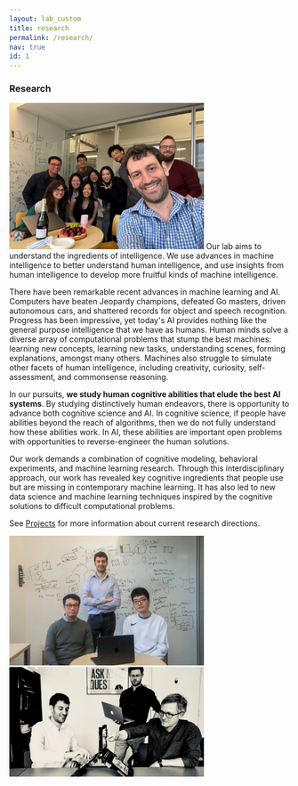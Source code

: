 ```yaml
---
layout: lab_custom
title: research
permalink: /research/
nav: true
id: 1
---
```


### __Research__
<img class="fig" src="/images/lab-celebrate.jpg" width="350">
Our lab aims to understand the ingredients of intelligence. We use advances in machine intelligence to better understand human intelligence, and use insights from human intelligence to develop more fruitful kinds of machine intelligence.

There have been remarkable recent advances in machine learning and AI. Computers have beaten Jeopardy champions, defeated Go masters, driven autonomous cars, and shattered records for object and speech recognition. Progress has been impressive, yet today's AI provides nothing like the general purpose intelligence that we have as humans. 
Human minds solve a diverse array of computational problems that stump the best machines: learning new concepts, learning new tasks, understanding scenes, forming explanations, amongst many others. Machines also struggle to simulate other facets of human intelligence, including creativity, curiosity, self-assessment, and commonsense reasoning.

In our pursuits, __we study human cognitive abilities that elude the best AI systems__. By studying distinctively human endeavors, there is opportunity to advance both cognitive science and AI. In cognitive science, if people have abilities beyond the reach of algorithms, then we do not fully understand how these abilities work. In AI, these abilities are important open problems with opportunities to reverse-engineer the human solutions.

Our work demands a combination of cognitive modeling, behavioral experiments, and machine learning research. Through this interdisciplinary approach, our work has revealed key cognitive ingredients that people use but are missing in contemporary machine learning. It has also led to new data science and machine learning techniques inspired by the cognitive solutions to difficult computational problems.

See [Projects](/projects/) for more information about current research directions.

<img class="fig" src="/images/lab-serious.jpg" width="350">

<img class="fig" src="/images/battleship-bw.jpg" width="350">

